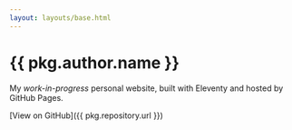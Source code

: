 ```yaml
---
layout: layouts/base.html
---
```

# {{ pkg.author.name }}

My _work-in-progress_ personal website, built with Eleventy and hosted by GitHub Pages.

[View on GitHub]({{ pkg.repository.url }})